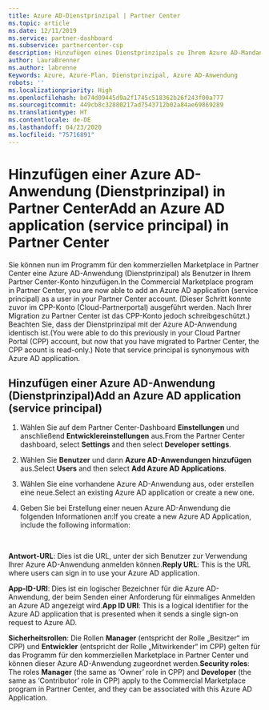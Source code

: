 ```yaml
---
title: Azure AD-Dienstprinzipal | Partner Center
ms.topic: article
ms.date: 12/11/2019
ms.service: partner-dashboard
ms.subservice: partnercenter-csp
description: Hinzufügen eines Dienstprinzipals zu Ihrem Azure AD-Mandanten
author: LauraBrenner
ms.author: labrenne
Keywords: Azure, Azure-Plan, Dienstprinzipal, Azure AD-Anwendung
robots: ''
ms.localizationpriority: High
ms.openlocfilehash: bd74d09445d9a2f1745c518362b26f243f00a777
ms.sourcegitcommit: 449cb8c32880217ad7543712b02a84ae69869289
ms.translationtype: HT
ms.contentlocale: de-DE
ms.lasthandoff: 04/23/2020
ms.locfileid: "75716891"
---
```

# <a name="add-an-azure-ad-application-service-principal-in-partner-center"></a><span data-ttu-id="dfc7f-104">Hinzufügen einer Azure AD-Anwendung (Dienstprinzipal) in Partner Center</span><span class="sxs-lookup"><span data-stu-id="dfc7f-104">Add an Azure AD application (service principal) in Partner Center</span></span>

<span data-ttu-id="dfc7f-105">Sie können nun im Programm für den kommerziellen Marketplace in Partner Center eine Azure AD-Anwendung (Dienstprinzipal) als Benutzer in Ihrem Partner Center-Konto hinzufügen.</span><span class="sxs-lookup"><span data-stu-id="dfc7f-105">In the Commercial Marketplace program in Partner Center, you are now able to add an Azure AD application (service principal) as a user in your Partner Center account.</span></span> <span data-ttu-id="dfc7f-106">(Dieser Schritt konnte zuvor im CPP-Konto (Cloud-Partnerportal) ausgeführt werden. Nach Ihrer Migration zu Partner Center ist das CPP-Konto jedoch schreibgeschützt.) Beachten Sie, dass der Dienstprinzipal mit der Azure AD-Anwendung identisch ist.</span><span class="sxs-lookup"><span data-stu-id="dfc7f-106">(You were able to do this previously in your Cloud Partner Portal (CPP) account, but now that you have migrated to Partner Center, the CPP acount is read-only.) Note that service principal is synonymous with Azure AD application.</span></span>

## <a name="add-an-azure-ad-application-service-principal"></a><span data-ttu-id="dfc7f-107">Hinzufügen einer Azure AD-Anwendung (Dienstprinzipal)</span><span class="sxs-lookup"><span data-stu-id="dfc7f-107">Add an Azure AD application (service principal)</span></span>

1. <span data-ttu-id="dfc7f-108">Wählen Sie auf dem Partner Center-Dashboard **Einstellungen** und anschließend **Entwicklereinstellungen** aus.</span><span class="sxs-lookup"><span data-stu-id="dfc7f-108">From the Partner Center dashboard, select **Settings** and then select **Developer settings**.</span></span>

2. <span data-ttu-id="dfc7f-109">Wählen Sie **Benutzer** und dann **Azure AD-Anwendungen hinzufügen** aus.</span><span class="sxs-lookup"><span data-stu-id="dfc7f-109">Select **Users** and then select **Add Azure AD Applications**.</span></span>

3. <span data-ttu-id="dfc7f-110">Wählen Sie eine vorhandene Azure AD-Anwendung aus, oder erstellen eine neue.</span><span class="sxs-lookup"><span data-stu-id="dfc7f-110">Select an existing Azure AD application or create a new one.</span></span>

4. <span data-ttu-id="dfc7f-111">Geben Sie bei Erstellung einer neuen Azure AD-Anwendung die folgenden Informationen an:</span><span class="sxs-lookup"><span data-stu-id="dfc7f-111">If you create a new Azure AD Application, include the following information:</span></span>  

  


<span data-ttu-id="dfc7f-112">**Antwort-URL**: Dies ist die URL, unter der sich Benutzer zur Verwendung Ihrer Azure AD-Anwendung anmelden können.</span><span class="sxs-lookup"><span data-stu-id="dfc7f-112">**Reply URL**: This is the URL where users can sign in to use your Azure AD application.</span></span> 

<span data-ttu-id="dfc7f-113">**App-ID-URI**: Dies ist ein logischer Bezeichner für die Azure AD-Anwendung, der beim Senden einer Anforderung für einmaliges Anmelden an Azure AD angezeigt wird.</span><span class="sxs-lookup"><span data-stu-id="dfc7f-113">**App ID URI**: This is a logical identifier for the Azure AD application that is presented when it sends a single sign-on request to Azure AD.</span></span> 

<span data-ttu-id="dfc7f-114">**Sicherheitsrollen**: Die Rollen **Manager** (entspricht der Rolle „Besitzer“ im CPP) und **Entwickler** (entspricht der Rolle „Mitwirkender“ im CPP) gelten für das Programm für den kommerziellen Marketplace in Partner Center und können dieser Azure AD-Anwendung zugeordnet werden.</span><span class="sxs-lookup"><span data-stu-id="dfc7f-114">**Security roles**: The roles **Manager** (the same as  ‘Owner’ role in CPP) and **Developer** (the same as ‘Contributor’ role in CPP) apply to the Commercial Marketplace program in Partner Center, and they can be associated with this Azure AD Application.</span></span>  

  

